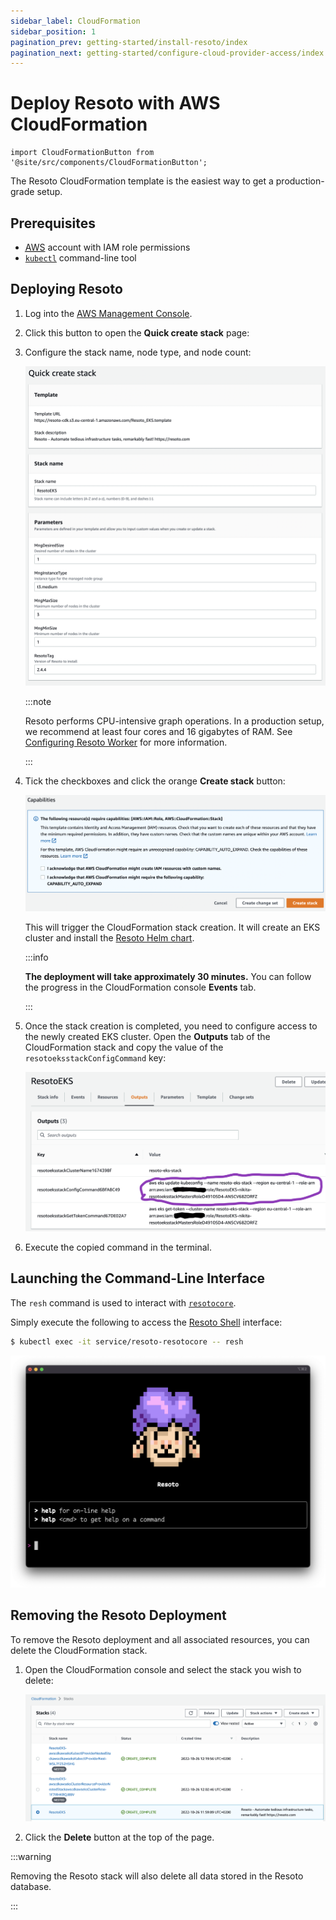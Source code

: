 ```yaml
---
sidebar_label: CloudFormation
sidebar_position: 1
pagination_prev: getting-started/install-resoto/index
pagination_next: getting-started/configure-cloud-provider-access/index
---
```


# Deploy Resoto with AWS CloudFormation

```mdx-code-block
import CloudFormationButton from '@site/src/components/CloudFormationButton';
```

The Resoto CloudFormation template is the easiest way to get a production-grade setup.

## Prerequisites

- [<abbr title="Amazon Web Services">AWS</abbr>](https://aws.amazon.com) account with IAM role permissions
- [`kubectl`](https://kubernetes.io/docs/reference/kubectl) command-line tool

## Deploying Resoto

1. Log into the [AWS Management Console](https://console.aws.amazon.com).

2. Click this button to open the **Quick create stack** page:

   <CloudFormationButton />

3. Configure the stack name, node type, and node count:

   ![Quick create stack form](./img/quick-create-form.png)

   :::note

   Resoto performs CPU-intensive graph operations. In a production setup, we recommend at least four cores and 16 gigabytes of RAM. See [Configuring Resoto Worker](../../../reference/configuration/worker.md#multi-core-machines) for more information.

   :::

4. Tick the checkboxes and click the orange **Create stack** button:

   ![Create stack button](./img/create-stack-button.png)

   This will trigger the CloudFormation stack creation. It will create an EKS cluster and install the [Resoto Helm chart](https://github.com/someengineering/helm-charts).

   :::info

   **The deployment will take approximately 30 minutes.** You can follow the progress in the CloudFormation console **Events** tab.

   :::

5. Once the stack creation is completed, you need to configure access to the newly created EKS cluster. Open the **Outputs** tab of the CloudFormation stack and copy the value of the `resotoeksstackConfigCommand` key:

   ![kubectl output command](./img/eks-cfn-output.png)

6. Execute the copied command in the terminal.

## Launching the Command-Line Interface

The `resh` command is used to interact with [`resotocore`](../../../concepts/components/core.md).

Simply execute the following to access the [Resoto Shell](../../../concepts/components/shell.md) interface:

```bash
$ kubectl exec -it service/resoto-resotocore -- resh
```

![Resoto Shell](../img/resoto-shell.png)

## Removing the Resoto Deployment

To remove the Resoto deployment and all associated resources, you can delete the CloudFormation stack.

1. Open the CloudFormation console and select the stack you wish to delete:

   ![Delete Resoto stack](./img/delete-resoto-stack.png)

2. Click the **Delete** button at the top of the page.

:::warning

Removing the Resoto stack will also delete all data stored in the Resoto database.

:::

